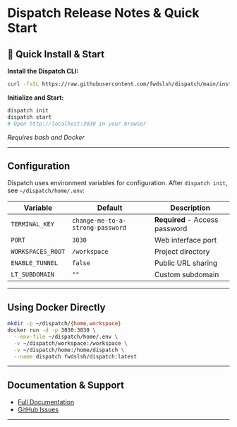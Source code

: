 # Dispatch Release Notes & Quick Start

## 🚀 Quick Install & Start

**Install the Dispatch CLI:**

```bash
curl -fsSL https://raw.githubusercontent.com/fwdslsh/dispatch/main/install.sh | bash
```

**Initialize and Start:**

```bash
dispatch init
dispatch start
# Open http://localhost:3030 in your browser
```

_Requires bash and Docker_

---

## Configuration

Dispatch uses environment variables for configuration. After `dispatch init`, see `~/dispatch/home/.env`:

| Variable          | Default                          | Description                    |
| ----------------- | -------------------------------- | ------------------------------ |
| `TERMINAL_KEY`    | `change-me-to-a-strong-password` | **Required** - Access password |
| `PORT`            | `3030`                           | Web interface port             |
| `WORKSPACES_ROOT` | `/workspace`                     | Project directory              |
| `ENABLE_TUNNEL`   | `false`                          | Public URL sharing             |
| `LT_SUBDOMAIN`    | `""`                             | Custom subdomain               |

---

## Using Docker Directly

```bash
mkdir -p ~/dispatch/{home,workspace}
docker run -d -p 3030:3030 \
  --env-file ~/dispatch/home/.env \
  -v ~/dispatch/workspace:/workspace \
  -v ~/dispatch/home:/home/dispatch \
  --name dispatch fwdslsh/dispatch:latest
```

---

## Documentation & Support

- [Full Documentation](https://github.com/fwdslsh/dispatch/tree/main/docs)
- [GitHub Issues](https://github.com/fwdslsh/dispatch/issues)

---
